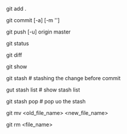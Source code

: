 git add .

git commit [-a] [-m '<message>']

git push [-u] <repo> <branch> origin master

git status

git diff

git show

git stash # stashing the change before commit

gut stash list # show stash list

git stash pop # pop uo the stash

git mv <old_file_name> <new_file_name>

git rm <file_name>